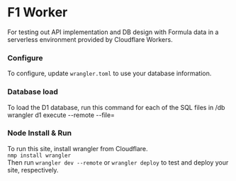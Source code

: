 # F1 Worker  

For testing out API implementation and DB design with Formula data in a serverless environment provided by Cloudflare Workers.  
  
### Configure  
  
To configure, update `wrangler.toml` to use your database information.  
  
### Database load  
  
To load the D1 database, run this command for each of the SQL files in /db  
wrangler d1 execute <db-plain-name> --remote --file=<file-name>  
  
### Node Install & Run  
  
To run this site, install wrangler from Cloudflare.  
`nmp install wrangler`  
Then run `wrangler dev --remote` or `wrangler deploy` to test and deploy your site, respectively.